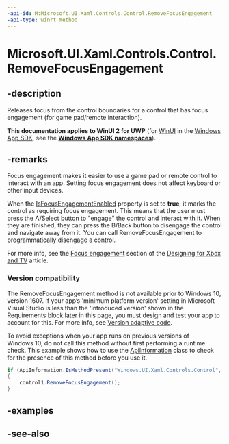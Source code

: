 ```yaml
---
-api-id: M:Microsoft.UI.Xaml.Controls.Control.RemoveFocusEngagement
-api-type: winrt method
---
```


<!-- Method syntax
public void RemoveFocusEngagement()
-->

# Microsoft.UI.Xaml.Controls.Control.RemoveFocusEngagement

## -description
Releases focus from the control boundaries for a control that has focus engagement (for game pad/remote interaction).

**This documentation applies to WinUI 2 for UWP** (for [WinUI](/windows/apps/winui/winui3/) in the [Windows App SDK](/windows/apps/windows-app-sdk/), see the **[Windows App SDK namespaces](/windows/windows-app-sdk/api/winrt/)**).

## -remarks
Focus engagement makes it easier to use a game pad or remote control to interact with an app. Setting focus engagement does not affect keyboard or other input devices.

When the [IsFocusEngagementEnabled](control_isfocusengagementenabled.md) property is set to **true**, it marks the control as requiring focus engagement. This means that the user must press the A/Select button to "engage" the control and interact with it. When they are finished, they can press the B/Back button to disengage the control and navigate away from it. You can call RemoveFocusEngagement to programmatically disengage a control.

For more info, see the [Focus engagement](/windows/uwp/input-and-devices/designing-for-tv) section of the [Designing for Xbox and TV](/windows/uwp/input-and-devices/designing-for-tv) article.

### Version compatibility

The RemoveFocusEngagement method is not available prior to Windows 10, version 1607. If your app’s 'minimum platform version' setting in Microsoft Visual Studio is less than the 'introduced version' shown in the Requirements block later in this page, you must design and test your app to account for this. For more info, see [Version adaptive code](/windows/uwp/debug-test-perf/version-adaptive-code).

To avoid exceptions when your app runs on previous versions of Windows 10, do not call this method without first performing a runtime check. This example shows how to use the [ApiInformation](/uwp/api/windows.foundation.metadata.apiinformation) class to check for the presence of this method before you use it.

```csharp
if (ApiInformation.IsMethodPresent("Windows.UI.Xaml.Controls.Control", "RemoveFocusEngagement"))
{
    control1.RemoveFocusEngagement();
}

```



## -examples

## -see-also
